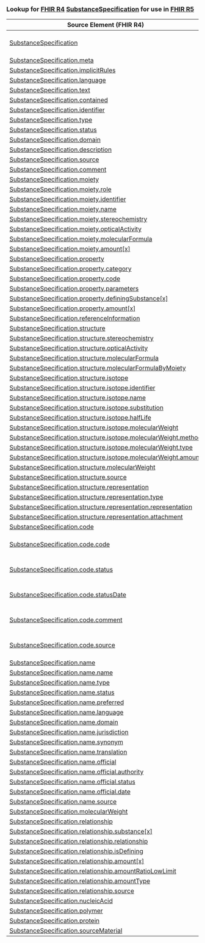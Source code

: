 ### Lookup for [FHIR R4](https://hl7.org/fhir/R4/) [SubstanceSpecification](https://hl7.org/fhir/R4/SubstanceSpecification.html) for use in [FHIR R5](https://hl7.org/fhir/R5/)

| Source Element (FHIR R4) | Usage | Target |
| -------------- | ----- | ------ |
| [SubstanceSpecification](https://hl7.org/fhir/R4/SubstanceSpecification.html#resource) | `UseExtension` | [http://hl7.org/fhir/4.0/StructureDefinition/extension-SubstanceSpecification](StructureDefinition-ext-R4-SubstanceSpecification.html) |
| [SubstanceSpecification.meta](https://hl7.org/fhir/R4/SubstanceSpecification.html#resource) | `UseBasicElement` | [Resource.meta](https://hl7.org/fhir/R5/Resource.html#resource) |
| [SubstanceSpecification.implicitRules](https://hl7.org/fhir/R4/SubstanceSpecification.html#resource) | `UseBasicElement` | [Resource.implicitRules](https://hl7.org/fhir/R5/Resource.html#resource) |
| [SubstanceSpecification.language](https://hl7.org/fhir/R4/SubstanceSpecification.html#resource) | `UseBasicElement` | [Resource.language](https://hl7.org/fhir/R5/Resource.html#resource) |
| [SubstanceSpecification.text](https://hl7.org/fhir/R4/SubstanceSpecification.html#resource) | `UseBasicElement` | [DomainResource.text](https://hl7.org/fhir/R5/DomainResource.html#resource) |
| [SubstanceSpecification.contained](https://hl7.org/fhir/R4/SubstanceSpecification.html#resource) | `UseBasicElement` | [DomainResource.contained](https://hl7.org/fhir/R5/DomainResource.html#resource) |
| [SubstanceSpecification.identifier](https://hl7.org/fhir/R4/SubstanceSpecification.html#resource) | `UseBasicElement` | [Basic.identifier](https://hl7.org/fhir/R5/Basic.html#resource) |
| [SubstanceSpecification.type](https://hl7.org/fhir/R4/SubstanceSpecification.html#resource) | `UseExtensionFromAncestor` | - |
| [SubstanceSpecification.status](https://hl7.org/fhir/R4/SubstanceSpecification.html#resource) | `UseExtensionFromAncestor` | - |
| [SubstanceSpecification.domain](https://hl7.org/fhir/R4/SubstanceSpecification.html#resource) | `UseExtensionFromAncestor` | - |
| [SubstanceSpecification.description](https://hl7.org/fhir/R4/SubstanceSpecification.html#resource) | `UseExtensionFromAncestor` | - |
| [SubstanceSpecification.source](https://hl7.org/fhir/R4/SubstanceSpecification.html#resource) | `UseExtensionFromAncestor` | - |
| [SubstanceSpecification.comment](https://hl7.org/fhir/R4/SubstanceSpecification.html#resource) | `UseExtensionFromAncestor` | - |
| [SubstanceSpecification.moiety](https://hl7.org/fhir/R4/SubstanceSpecification.html#resource) | `UseExtensionFromAncestor` | - |
| [SubstanceSpecification.moiety.role](https://hl7.org/fhir/R4/SubstanceSpecification.html#resource) | `UseExtensionFromAncestor` | - |
| [SubstanceSpecification.moiety.identifier](https://hl7.org/fhir/R4/SubstanceSpecification.html#resource) | `UseExtensionFromAncestor` | - |
| [SubstanceSpecification.moiety.name](https://hl7.org/fhir/R4/SubstanceSpecification.html#resource) | `UseExtensionFromAncestor` | - |
| [SubstanceSpecification.moiety.stereochemistry](https://hl7.org/fhir/R4/SubstanceSpecification.html#resource) | `UseExtensionFromAncestor` | - |
| [SubstanceSpecification.moiety.opticalActivity](https://hl7.org/fhir/R4/SubstanceSpecification.html#resource) | `UseExtensionFromAncestor` | - |
| [SubstanceSpecification.moiety.molecularFormula](https://hl7.org/fhir/R4/SubstanceSpecification.html#resource) | `UseExtensionFromAncestor` | - |
| [SubstanceSpecification.moiety.amount[x]](https://hl7.org/fhir/R4/SubstanceSpecification.html#resource) | `UseExtensionFromAncestor` | - |
| [SubstanceSpecification.property](https://hl7.org/fhir/R4/SubstanceSpecification.html#resource) | `UseExtensionFromAncestor` | - |
| [SubstanceSpecification.property.category](https://hl7.org/fhir/R4/SubstanceSpecification.html#resource) | `UseExtensionFromAncestor` | - |
| [SubstanceSpecification.property.code](https://hl7.org/fhir/R4/SubstanceSpecification.html#resource) | `UseExtensionFromAncestor` | - |
| [SubstanceSpecification.property.parameters](https://hl7.org/fhir/R4/SubstanceSpecification.html#resource) | `UseExtensionFromAncestor` | - |
| [SubstanceSpecification.property.definingSubstance[x]](https://hl7.org/fhir/R4/SubstanceSpecification.html#resource) | `UseExtensionFromAncestor` | - |
| [SubstanceSpecification.property.amount[x]](https://hl7.org/fhir/R4/SubstanceSpecification.html#resource) | `UseExtensionFromAncestor` | - |
| [SubstanceSpecification.referenceInformation](https://hl7.org/fhir/R4/SubstanceSpecification.html#resource) | `UseExtensionFromAncestor` | - |
| [SubstanceSpecification.structure](https://hl7.org/fhir/R4/SubstanceSpecification.html#resource) | `UseExtensionFromAncestor` | - |
| [SubstanceSpecification.structure.stereochemistry](https://hl7.org/fhir/R4/SubstanceSpecification.html#resource) | `UseExtensionFromAncestor` | - |
| [SubstanceSpecification.structure.opticalActivity](https://hl7.org/fhir/R4/SubstanceSpecification.html#resource) | `UseExtensionFromAncestor` | - |
| [SubstanceSpecification.structure.molecularFormula](https://hl7.org/fhir/R4/SubstanceSpecification.html#resource) | `UseExtensionFromAncestor` | - |
| [SubstanceSpecification.structure.molecularFormulaByMoiety](https://hl7.org/fhir/R4/SubstanceSpecification.html#resource) | `UseExtensionFromAncestor` | - |
| [SubstanceSpecification.structure.isotope](https://hl7.org/fhir/R4/SubstanceSpecification.html#resource) | `UseExtensionFromAncestor` | - |
| [SubstanceSpecification.structure.isotope.identifier](https://hl7.org/fhir/R4/SubstanceSpecification.html#resource) | `UseExtensionFromAncestor` | - |
| [SubstanceSpecification.structure.isotope.name](https://hl7.org/fhir/R4/SubstanceSpecification.html#resource) | `UseExtensionFromAncestor` | - |
| [SubstanceSpecification.structure.isotope.substitution](https://hl7.org/fhir/R4/SubstanceSpecification.html#resource) | `UseExtensionFromAncestor` | - |
| [SubstanceSpecification.structure.isotope.halfLife](https://hl7.org/fhir/R4/SubstanceSpecification.html#resource) | `UseExtensionFromAncestor` | - |
| [SubstanceSpecification.structure.isotope.molecularWeight](https://hl7.org/fhir/R4/SubstanceSpecification.html#resource) | `UseExtensionFromAncestor` | - |
| [SubstanceSpecification.structure.isotope.molecularWeight.method](https://hl7.org/fhir/R4/SubstanceSpecification.html#resource) | `UseExtensionFromAncestor` | - |
| [SubstanceSpecification.structure.isotope.molecularWeight.type](https://hl7.org/fhir/R4/SubstanceSpecification.html#resource) | `UseExtensionFromAncestor` | - |
| [SubstanceSpecification.structure.isotope.molecularWeight.amount](https://hl7.org/fhir/R4/SubstanceSpecification.html#resource) | `UseExtensionFromAncestor` | - |
| [SubstanceSpecification.structure.molecularWeight](https://hl7.org/fhir/R4/SubstanceSpecification.html#resource) | `UseExtensionFromAncestor` | - |
| [SubstanceSpecification.structure.source](https://hl7.org/fhir/R4/SubstanceSpecification.html#resource) | `UseExtensionFromAncestor` | - |
| [SubstanceSpecification.structure.representation](https://hl7.org/fhir/R4/SubstanceSpecification.html#resource) | `UseExtensionFromAncestor` | - |
| [SubstanceSpecification.structure.representation.type](https://hl7.org/fhir/R4/SubstanceSpecification.html#resource) | `UseExtensionFromAncestor` | - |
| [SubstanceSpecification.structure.representation.representation](https://hl7.org/fhir/R4/SubstanceSpecification.html#resource) | `UseExtensionFromAncestor` | - |
| [SubstanceSpecification.structure.representation.attachment](https://hl7.org/fhir/R4/SubstanceSpecification.html#resource) | `UseExtensionFromAncestor` | - |
| [SubstanceSpecification.code](https://hl7.org/fhir/R4/SubstanceSpecification.html#resource) | `UseBasicElement` | [Basic.code](https://hl7.org/fhir/R5/Basic.html#resource) |
| [SubstanceSpecification.code.code](https://hl7.org/fhir/R4/SubstanceSpecification.html#resource) | `UseExtension` | [http://hl7.org/fhir/4.0/StructureDefinition/extension-SubstanceSpecification.code.code](StructureDefinition-ext-R4-SS.co.code.html) |
| [SubstanceSpecification.code.status](https://hl7.org/fhir/R4/SubstanceSpecification.html#resource) | `UseExtension` | [http://hl7.org/fhir/4.0/StructureDefinition/extension-SubstanceSpecification.code.status](StructureDefinition-ext-R4-SS.co.status.html) |
| [SubstanceSpecification.code.statusDate](https://hl7.org/fhir/R4/SubstanceSpecification.html#resource) | `UseExtension` | [http://hl7.org/fhir/4.0/StructureDefinition/extension-SubstanceSpecification.code.statusDate](StructureDefinition-ext-R4-SS.co.statusDate.html) |
| [SubstanceSpecification.code.comment](https://hl7.org/fhir/R4/SubstanceSpecification.html#resource) | `UseExtension` | [http://hl7.org/fhir/4.0/StructureDefinition/extension-SubstanceSpecification.code.comment](StructureDefinition-ext-R4-SS.co.comment.html) |
| [SubstanceSpecification.code.source](https://hl7.org/fhir/R4/SubstanceSpecification.html#resource) | `UseExtension` | [http://hl7.org/fhir/4.0/StructureDefinition/extension-SubstanceSpecification.code.source](StructureDefinition-ext-R4-SS.co.source.html) |
| [SubstanceSpecification.name](https://hl7.org/fhir/R4/SubstanceSpecification.html#resource) | `UseExtensionFromAncestor` | - |
| [SubstanceSpecification.name.name](https://hl7.org/fhir/R4/SubstanceSpecification.html#resource) | `UseExtensionFromAncestor` | - |
| [SubstanceSpecification.name.type](https://hl7.org/fhir/R4/SubstanceSpecification.html#resource) | `UseExtensionFromAncestor` | - |
| [SubstanceSpecification.name.status](https://hl7.org/fhir/R4/SubstanceSpecification.html#resource) | `UseExtensionFromAncestor` | - |
| [SubstanceSpecification.name.preferred](https://hl7.org/fhir/R4/SubstanceSpecification.html#resource) | `UseExtensionFromAncestor` | - |
| [SubstanceSpecification.name.language](https://hl7.org/fhir/R4/SubstanceSpecification.html#resource) | `UseExtensionFromAncestor` | - |
| [SubstanceSpecification.name.domain](https://hl7.org/fhir/R4/SubstanceSpecification.html#resource) | `UseExtensionFromAncestor` | - |
| [SubstanceSpecification.name.jurisdiction](https://hl7.org/fhir/R4/SubstanceSpecification.html#resource) | `UseExtensionFromAncestor` | - |
| [SubstanceSpecification.name.synonym](https://hl7.org/fhir/R4/SubstanceSpecification.html#resource) | `UseExtensionFromAncestor` | - |
| [SubstanceSpecification.name.translation](https://hl7.org/fhir/R4/SubstanceSpecification.html#resource) | `UseExtensionFromAncestor` | - |
| [SubstanceSpecification.name.official](https://hl7.org/fhir/R4/SubstanceSpecification.html#resource) | `UseExtensionFromAncestor` | - |
| [SubstanceSpecification.name.official.authority](https://hl7.org/fhir/R4/SubstanceSpecification.html#resource) | `UseExtensionFromAncestor` | - |
| [SubstanceSpecification.name.official.status](https://hl7.org/fhir/R4/SubstanceSpecification.html#resource) | `UseExtensionFromAncestor` | - |
| [SubstanceSpecification.name.official.date](https://hl7.org/fhir/R4/SubstanceSpecification.html#resource) | `UseExtensionFromAncestor` | - |
| [SubstanceSpecification.name.source](https://hl7.org/fhir/R4/SubstanceSpecification.html#resource) | `UseExtensionFromAncestor` | - |
| [SubstanceSpecification.molecularWeight](https://hl7.org/fhir/R4/SubstanceSpecification.html#resource) | `UseExtensionFromAncestor` | - |
| [SubstanceSpecification.relationship](https://hl7.org/fhir/R4/SubstanceSpecification.html#resource) | `UseExtensionFromAncestor` | - |
| [SubstanceSpecification.relationship.substance[x]](https://hl7.org/fhir/R4/SubstanceSpecification.html#resource) | `UseExtensionFromAncestor` | - |
| [SubstanceSpecification.relationship.relationship](https://hl7.org/fhir/R4/SubstanceSpecification.html#resource) | `UseExtensionFromAncestor` | - |
| [SubstanceSpecification.relationship.isDefining](https://hl7.org/fhir/R4/SubstanceSpecification.html#resource) | `UseExtensionFromAncestor` | - |
| [SubstanceSpecification.relationship.amount[x]](https://hl7.org/fhir/R4/SubstanceSpecification.html#resource) | `UseExtensionFromAncestor` | - |
| [SubstanceSpecification.relationship.amountRatioLowLimit](https://hl7.org/fhir/R4/SubstanceSpecification.html#resource) | `UseExtensionFromAncestor` | - |
| [SubstanceSpecification.relationship.amountType](https://hl7.org/fhir/R4/SubstanceSpecification.html#resource) | `UseExtensionFromAncestor` | - |
| [SubstanceSpecification.relationship.source](https://hl7.org/fhir/R4/SubstanceSpecification.html#resource) | `UseExtensionFromAncestor` | - |
| [SubstanceSpecification.nucleicAcid](https://hl7.org/fhir/R4/SubstanceSpecification.html#resource) | `UseExtensionFromAncestor` | - |
| [SubstanceSpecification.polymer](https://hl7.org/fhir/R4/SubstanceSpecification.html#resource) | `UseExtensionFromAncestor` | - |
| [SubstanceSpecification.protein](https://hl7.org/fhir/R4/SubstanceSpecification.html#resource) | `UseExtensionFromAncestor` | - |
| [SubstanceSpecification.sourceMaterial](https://hl7.org/fhir/R4/SubstanceSpecification.html#resource) | `UseExtensionFromAncestor` | - |
